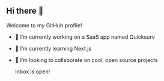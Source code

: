 ## Hi there 👋

Welcome to my GitHub profile!

- 🔭 I’m currently working on a SaaS app named Quicksurv
- 🌱 I’m currently learning Next.js
- 👯 I’m looking to collaborate on cool, open source projects

  Inbox is open!
